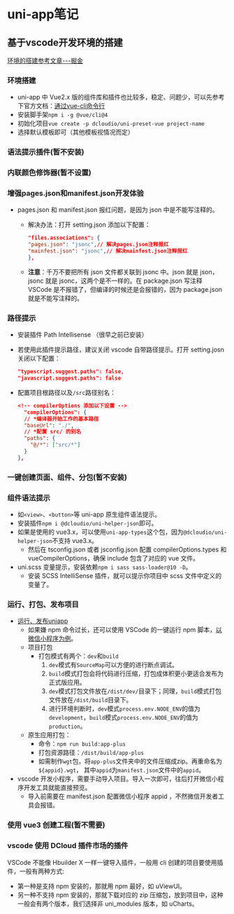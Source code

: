 # uni-app笔记

## 基于vscode开发环境的搭建

[环境的搭建参考文章---掘金](https://juejin.cn/post/7090532271257714695#heading-14)

### 环境搭建

- uni-app 中 Vue2.x 版的组件库和插件也比较多，稳定、问题少，可以先参考下官方文档：[通过vue-cli命令行](https://uniapp.dcloud.net.cn/quickstart-cli.html)
- 安装脚手架`npm i -g @vue/cli@4`
- 初始化项目`vue create -p dcloudio/uni-preset-vue project-name`
- 选择默认模板即可（其他模板视情况而定）

### 语法提示插件(暂不安装)

### 内联颜色修饰器(暂不设置)

### 增强pages.json和manifest.json开发体验

- pages.json 和 manifest.json 报红问题，是因为 json 中是不能写注释的。
  - 解决办法：打开 setting.json 添加以下配置：
  
    ```json
    "files.associations": {
    "pages.json": "jsonc",// 解决pages.json注释报红
    "mainfest.json": "jsonc",// 解决mainfest.json注释报红
    },
    ```

  - **注意**：千万不要把所有 json 文件都关联到 jsonc 中。json 就是 json，jsonc 就是 jsonc，这两个是不一样的。在 package.json 写注释 VSCode 是不报错了，但编译的时候还是会报错的，因为 package.json 就是不能写注释的。

### 路径提示

- 安装插件 Path Intellisense （很早之前已安装）
- 若使用此插件提示路径，建议关闭 vscode 自带路径提示。打开 setting.josn 关闭以下配置：
  
  ```json
  "typescript.suggest.paths": false,
  "javascript.suggest.paths": false
  ````

- 配置项目根路径以及`/src`路径别名：

  ```json
  <!-- compilerOptions 添加以下设置 -->
    "compilerOptions": {
    // *编译器开始工作的基本路径
    "baseUrl": "./",
    // *配置 src/ 的别名
    "paths": {
      "@/*": ["src/*"]
    }
  },
  ```

### 一键创建页面、组件、分包(暂不安装)

### 组件语法提示

- 如`<view>`、`<button>`等 uni-app 原生组件语法提示。
- 安装插件`npm i @dcloudio/uni-helper-json`即可。
- 如果是使用的 vue3.x，可以使用`uni-app-types`这个包，因为`@dcloudio/uni-helper-json`不支持 vue3.x。
  - 然后在 tsconfig.json 或者 jsconfig.json 配置 compilerOptions.types 和 vueCompilerOptions，确保 include 包含了对应的 vue 文件。
- uni.scss 变量提示，安装依赖`npm i sass sass-loader@10 -D`。
  - 安装 SCSS IntelliSense 插件，就可以提示你项目中 scss 文件中定义的变量了。

### 运行、打包、发布项目

- [运行、发布uniapp](https://zh.uniapp.dcloud.io/quickstart-cli.html#%E8%BF%90%E8%A1%8C%E3%80%81%E5%8F%91%E5%B8%83uni-app)
  - 如果嫌 npm 命令过长，还可以使用 VSCode 的一键运行 npm 脚本，[以微信小程序为例](20221028141305.gif)。
  - 项目打包
    - 打包模式有两个：`dev`和`build`
      1. `dev`模式有`SourceMap`可以方便的进行断点调试。
      2. `build`模式打包会将代码进行压缩，打包成体积更小更适合发布为正式版应用。
      3. `dev`模式打包文件放在`/dist/dev/`目录下；同理，`build`模式打包文件放在`/dist/build`目录下。
      4. 进行环境判断时，`dev`模式`process.env.NODE_ENV`的值为`development`，`build`模式`process.env.NODE_ENV`的值为`production`。
  - 原生应用打包：
    - 命令：`npm run build:app-plus`
    - 打包资源路径：`/dist/build/app-plus`
    - 如需制作`wgt`包，将`app-plus`文件夹中的文件压缩成zip。再重命名为`${appid}.wgt`， 其中`appid`为`manifest.json`文件中的`appid`。
- vscode 开发小程序，需要手动导入项目。导入一次即可，往后打开微信小程序开发工具就能直接预览。
  - 导入前需要在 manifest.json 配置微信小程序 appid ，不然微信开发者工具会报错。

### 使用 vue3 创建工程(暂不需要)

### vscode 使用 DCloud 插件市场的插件

VSCode 不能像 Hbuilder X 一样一键导入插件，一般用 cli 创建的项目要使用插件，一般有两种方式:

- 第一种是支持 npm 安装的，那就用 npm 最好，如 uViewUI。
- 另一种不支持 npm 安装的，那就下载对应的 zip 压缩包，放到项目中，这种一般会有两个版本，我们选择非 uni_modules 版本，如 uCharts。
